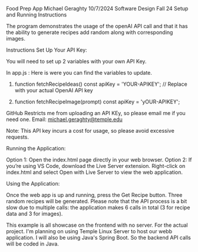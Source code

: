 Food Prep App
Michael Geraghty
10/7/2024
Software Design Fall 24
Setup and Running Instructions

The program demonstrates the usage of the openAI API call and that it has the ability to generate recipes add random along with corresponding images.

Instructions
Set Up Your API Key:

You will need to set up 2 variables with your own API Key.

In app.js : Here is were you can find the variables to update.

1. function fetchRecipeIdeas() 
    const apiKey = 'YOUR-APIKEY';  // Replace with your actual OpenAI API key


2. function fetchRecipeImage(prompt) 
    const apiKey = 'yOUR-APIKEY';

GitHub Restricts me from uploading an API KEy, so please email me if you need one.
Email: michael.geraghty@temple.edu

Note: This API key incurs a cost for usage, so please avoid excessive requests.


Running the Application:

Option 1: Open the index.html page directly in your web browser.
Option 2: If you’re using VS Code, download the Live Server extension. Right-click on index.html and select Open with Live Server to view the web application.

Using the Application:

Once the web app is up and running, press the Get Recipe button.
Three random recipes will be generated.
Please note that the API process is a bit slow due to multiple calls: the application makes 6 calls in total (3 for recipe data and 3 for images).

This example is all showcase on the frontend with no server. For the actual project. I'm planning on using Temple Linux Server to host our webb application.  I will also be using Java's Spring Boot. So the backend API calls will be coded in Java.